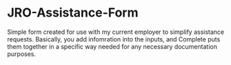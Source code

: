 # JRO-Assistance-Form

Simple form created for use with my current employer to simplify assistance requests. Basically, you add infomration into the inputs, and Complete puts them together in a specific way needed for any necessary documentation purposes.
